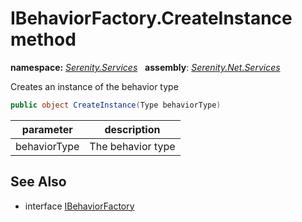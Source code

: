 # IBehaviorFactory.CreateInstance method
**namespace:** *[Serenity.Services](../../README.md#serenity.services-namespace)*   **assembly**: *[Serenity.Net.Services](../../README.md)*

Creates an instance of the behavior type

```csharp
public object CreateInstance(Type behaviorType)
```

| parameter | description |
| --- | --- |
| behaviorType | The behavior type |

## See Also

* interface [IBehaviorFactory](../IBehaviorFactory.md)